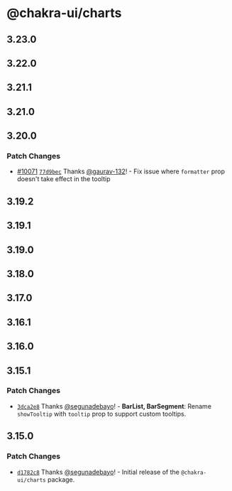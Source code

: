 # @chakra-ui/charts

## 3.23.0

## 3.22.0

## 3.21.1

## 3.21.0

## 3.20.0

### Patch Changes

- [#10071](https://github.com/chakra-ui/chakra-ui/pull/10071)
  [`77d9bec`](https://github.com/chakra-ui/chakra-ui/commit/77d9bec3b955c59efffa5526b0267072473a7ff5)
  Thanks [@gaurav-132](https://github.com/gaurav-132)! - Fix issue where
  `formatter` prop doesn't take effect in the tooltip

## 3.19.2

## 3.19.1

## 3.19.0

## 3.18.0

## 3.17.0

## 3.16.1

## 3.16.0

## 3.15.1

### Patch Changes

- [`3dca2e8`](https://github.com/chakra-ui/chakra-ui/commit/3dca2e88d6d6bcd9253661d61523454036e81375)
  Thanks [@segunadebayo](https://github.com/segunadebayo)! - **BarList,
  BarSegment**: Rename `showTooltip` with `tooltip` prop to support custom
  tooltips.

## 3.15.0

### Patch Changes

- [`d1782c8`](https://github.com/chakra-ui/chakra-ui/commit/d1782c8e9604f5186b202d95beada6b4813da7db)
  Thanks [@segunadebayo](https://github.com/segunadebayo)! - Initial release of
  the `@chakra-ui/charts` package.
